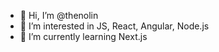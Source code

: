 - 👋 Hi, I’m @thenolin
- 👀 I’m interested in JS, React, Angular, Node.js
- 🌱 I’m currently learning Next.js

<!---
thenolin/thenolin is a ✨ special ✨ repository because its `README.md` (this file) appears on your GitHub profile.
You can click the Preview link to take a look at your changes.
--->
